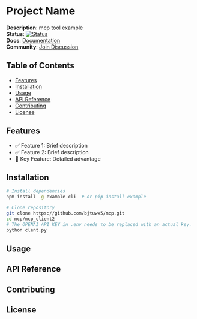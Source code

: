 # Project Name

**Description**: mcp tool example  
**Status**: [![Status]()]()  
**Docs**: [Documentation]()  
**Community**: [Join Discussion]()


## Table of Contents
- [Features](#features)
- [Installation](#installation)
- [Usage](#usage)
- [API Reference](#api-reference)
- [Contributing](#contributing)
- [License](#license)


## Features
- ✅ Feature 1: Brief description
- ✅ Feature 2: Brief description
- 🌟 Key Feature: Detailed advantage


## Installation
```bash
# Install dependencies
npm install -g example-cli  # or pip install example

# Clone repository
git clone https://github.com/bjtuwx5/mcp.git
cd mcp/mcp_client2
# The OPENAI_API_KEY in .env needs to be replaced with an actual key.
python clent.py
```

## Usage

## API Reference

## Contributing

## License